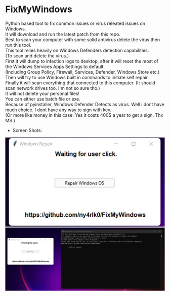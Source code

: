 # FixMyWindows
Python based tool to fix common issues or virus releated issues on Windows. 
<br>It will download and run the latest patch from this repo.
<br>Best to scan your computer with some solid antivirus delete the virus then run this tool.
<br>This tool relies heavily on Windows Defenders detection capabilities.
<br>(To scan and delete the virus.)
<br>First it will dump to infection logs to desktop, after it will reset the most of the Windows Services Apps Settings to default. 
<br>(Including Group Policy, Firewall, Services, Defender, Windows Store etc.)
<br>Then will try to use Windows built in commands to initiate self repair.
<br>Finally it will scan everything that connected to this computer. (It should scan network drives too. I'm not so sure tho.)
<br>It will not delete your personal files!
<br>You can either use batch file or exe.
<br>Because of pyinstaller, Windows Defender Detects as virus. Well i dont have much choice. I dont have any way to sign with key. 
<br>(Or more like money in this case. Yes it costs 400$ a year to get a sign. Thx MS.)
 * Screen Shots:
<p align="center">
    <img src="1.jpg">
    <img src="2.jpg">
